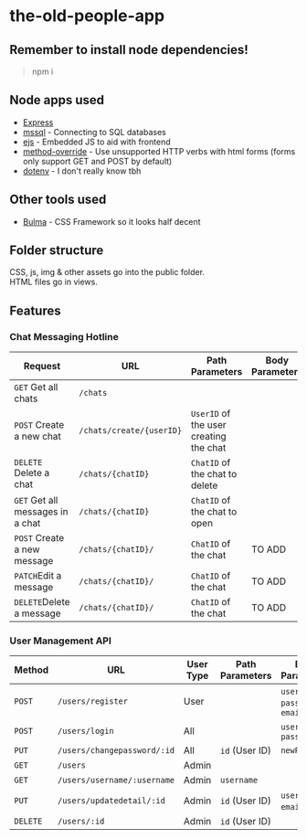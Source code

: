 # the-old-people-app

## Remember to install node dependencies!

> npm i

## Node apps used

-   [Express](https://www.npmjs.com/package/express)
-   [mssql](https://www.npmjs.com/package/mssql) - Connecting to SQL databases
-   [ejs](https://www.npmjs.com/package/ejs) - Embedded JS to aid with frontend
-   [method-override](https://www.npmjs.com/package/method-override) - Use unsupported HTTP verbs with html forms (forms only support GET and POST by default)
-   [dotenv](https://www.npmjs.com/package/dotenv) - I don't really know tbh

## Other tools used

-   [Bulma](https://bulma.io/) - CSS Framework so it looks half decent

## Folder structure

CSS, js, img & other assets go into the public folder. <br>
HTML files go in views.

## Features

### Chat Messaging Hotline

| Request                          | URL                      | Path Parameters                        | Body Parameters |
| -------------------------------- | ------------------------ | -------------------------------------- | --------------- |
| `GET` Get all chats              | `/chats`                 |                                        |
| `POST` Create a new chat         | `/chats/create/{userID}` | `UserID` of the user creating the chat |
| `DELETE` Delete a chat           | `/chats/{chatID}`        | `ChatID` of the chat to delete         |
| `GET` Get all messages in a chat | `/chats/{chatID}`        | `ChatID` of the chat to open           |
| `POST` Create a new message      | `/chats/{chatID}/`       | `ChatID` of the chat                   | TO ADD          |
| `PATCH`Edit a message            | `/chats/{chatID}/`       | `ChatID` of the chat                   | TO ADD          |
| `DELETE`Delete a message         | `/chats/{chatID}/`       | `ChatID` of the chat                   | TO ADD          |

### User Management API

| Method   | URL                                 | User Type   | Path Parameters        | Body Parameters                   | Function Used        |
|----------|--------------------------------------|-------------|-------------------------|------------------------------------|-----------------------|
| `POST`   | `/users/register`                    | User        |                         | `username`, `password`, `email`   | `createUser`          |
| `POST`   | `/users/login`                       | All         |                         | `username`, `password`            | `loginUser`           |
| `PUT`    | `/users/changepassword/:id`          | All         | `id` (User ID)          | `newPassword`                     | `changePassword`      |
| `GET`    | `/users`                             | Admin       |                         |                                    | `getAllUsers`         |
| `GET`    | `/users/username/:username`          | Admin       | `username`              |                                    | `getUserByUsername`   |
| `PUT`    | `/users/updatedetail/:id`            | Admin        | `id` (User ID)          | `username`, `email`, etc.         | `updateUser`          |
| `DELETE` | `/users/:id`                         | Admin       | `id` (User ID)          |                                    | `deleteUser`          |



